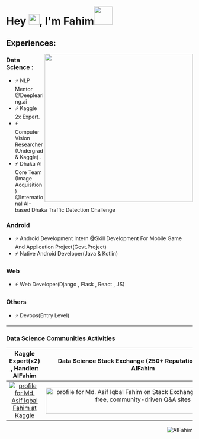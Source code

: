 # Hey <img src="https://github.com/TheDudeThatCode/TheDudeThatCode/blob/master/Assets/wave.gif" width="29px">, I'm Fahim<img src="https://github.com/TheDudeThatCode/TheDudeThatCode/blob/master/Assets/Developer.gif" width="50px">
## Experiences:   

[<img align="right" width="400" src="https://github-readme-stats.vercel.app/api?username=AIFahim&show_icons=true&theme=radical"/>](https://github.com/AIFahim/)
 
### Data Science :
 - ⚡ NLP Mentor @Deeplearing.ai
 - ⚡ Kaggle 2x Expert.
 - ⚡ Computer Vision Researcher (Undergrad & Kaggle) .
 - ⚡ Dhaka AI Core Team (Image Acquisition) @International AI-based Dhaka Traffic Detection Challenge
### Android
 - ⚡ Android Development Intern @Skill Development For Mobile Game And Application Project(Govt.Project)
 - ⚡ Native Android Developer(Java & Kotlin)
### Web
 - ⚡ Web Developer(Django , Flask , React , JS)
### Others
 - ⚡ Devops(Entry Level)
  
   
<hr> 
 
### Data Science Communities Activities 
 
Kaggle Expert(x2) , Handler: AIFahim          |  Data Science Stack Exchange (250+ Reputation) , Handler: AIFahim        
:-------------------------:|:------------------------:
<a href="https://www.kaggle.com/aifahim"><img src="https://user-images.githubusercontent.com/33654834/106263129-2bfe7680-624e-11eb-9886-9b82089e6885.png"  alt="profile for Md. Asif Iqbal Fahim at Kaggle" title="profile for Md. Asif Iqbal Fahim at Kaggle, World Best Data Science community"></a> | <a href="https://stackexchange.com/users/18447196/md-asif-iqbal-fahim"><img src="https://stackexchange.com/users/flair/18447196.png" width="524" height="70" alt="profile for Md. Asif Iqbal Fahim on Stack Exchange, a network of free, community-driven Q&amp;A sites" title="profile for Md. Asif Iqbal Fahim on Stack Exchange, a network of free, community-driven Q&amp;A sites" /></a>

 <p><img align='right' src="https://komarev.com/ghpvc/?username=AIFahim" alt="AIFahim" /> </p>
 
<!-- 
 |              | Own | Forked |
|:------------:|:---:|:------:|
| DataScience  | -kdfkjd -kdjfkljdlfk -djkfhdjkfh   |        |
                

|   Android    |     |        |
|    Websites  |     |        |
|   Telegram   |     |        |
|      IOT     |     |        |
|   Documents  |     |        |
|    Others    |     |        |
 
 
 
 <table>
<thead>
  <tr>
    <th></th>
    <th>Own</th>
    <th>Forked</th>
  </tr>
</thead>
<tbody>
  <tr>
    <td>DataScience </td>
    <td></td>
    <td></td>
  </tr>
  <tr>
    <td>Android </td>
    <td></td>
    <td></td>
  </tr>
  <tr>
    <td> Websites</td>
    <td></td>
    <td></td>
  </tr>
  <tr>
    <td>Telegram</td>
    <td></td>
    <td></td>
  </tr>
  <tr>
    <td>IOT</td>
    <td></td>
    <td></td>
  </tr>
  <tr>
    <td>Documents</td>
    <td></td>
    <td></td>
  </tr>
  <tr>
    <td>Others</td>
    <td></td>
    <td></td>
  </tr>
</tbody>
</table>
 
 
 
| One    | Two | Three | Four    | Five  | Six
|-|-|-|-|-|-|
| Span <td colspan=3>triple  <td colspan=2>double
 
 


 <!--

 #########################################################################################################################################################

### GitHub Stats <img src="https://komarev.com/ghpvc/?username=AIFahim" alt="AIFahim" /> :
   &nbsp; &nbsp; &nbsp; &nbsp; &nbsp; &nbsp; [![AIFahim GitHub stats](https://github-readme-stats.vercel.app/api?username=AIFahim&show_icons=true&theme=radical)](https://github.com/anuraghazra/github-readme-stats)
 
 <p align="left"> <img src="https://komarev.com/ghpvc/?username=AIFahim" alt="AIFahim" /> </p>
 
### Find me at Kaggle:
   &nbsp; &nbsp; &nbsp; &nbsp; &nbsp; &nbsp;  &nbsp; &nbsp; &nbsp; &nbsp; &nbsp; &nbsp;  <a href="https://www.kaggle.com/aifahim"><img src="https://user-images.githubusercontent.com/33654834/106263129-2bfe7680-624e-11eb-9886-9b82089e6885.png" width="1000" height="300" alt="profile for Md. Asif Iqbal Fahim at Kaggle" title="profile for Md. Asif Iqbal Fahim at Kaggle, World Best Data Science community"></a>
 

### Find me at Data Science StackExchange:
<p align="center">
<a href="https://stackexchange.com/users/18447196/md-asif-iqbal-fahim"><img src="https://stackexchange.com/users/flair/18447196.png" width="208" height="58" alt="profile for Md. Asif Iqbal Fahim on Stack Exchange, a network of free, community-driven Q&amp;A sites" title="profile for Md. Asif Iqbal Fahim on Stack Exchange, a network of free, community-driven Q&amp;A sites" /></a></p>





<!--

&nbsp; &nbsp; &nbsp; &nbsp; &nbsp; &nbsp;  &nbsp; &nbsp; &nbsp; &nbsp; &nbsp; &nbsp; &nbsp; &nbsp; &nbsp; &nbsp; &nbsp; &nbsp; &nbsp; &nbsp; 
![Github Stats By Md. Asif Iqbal Fahim](https://github-readme-stats.vercel.app/api?username=AIFahim&show_icons=true&title_color=fff&icon_color=79ff97&text_color=9f9f9f&bg_color=151515) 
[![Top Langs](https://github-readme-stats.vercel.app/api/top-langs/?username=AIFahim&layout=compact)](https://github.com/anuraghazra/github-readme-stats)


 [![willianrod's wakatime stats](https://github-readme-stats.vercel.app/api/wakatime?username=AIFahim)](https://github.com/anuraghazra/github-readme-stats)
 
**AIFahim/AIFahim** is a ✨ _special_ ✨ repository because its `README.md` (this file) appears on your GitHub profile.

Here are some ideas to get you started:

- 🔭 I’m currently working on ...
- 🌱 I’m currently learning ...
- 👯 I’m looking to collaborate on ...
- 🤔 I’m looking for help with ...
- 💬 Ask me about ...
- 📫 How to reach me: ...
- 😄 Pronouns: ...
- ⚡ Fun fact: ...

<a href="https://stackexchange.com/users/18447196/md-asif-iqbal-fahim"><img src="https://stackexchange.com/users/flair/18447196.png" width="1040" height="240" alt="profile for Md. Asif Iqbal Fahim on Stack Exchange, a network of free, community-driven Q&amp;A sites" title="profile for Md. Asif Iqbal Fahim on Stack Exchange, a network of free, community-driven Q&amp;A sites" /></a>

-->
